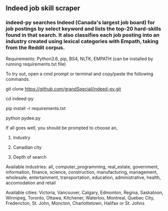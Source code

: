 ## Indeed job skill scraper

### indeed-py searches Indeed (Canada's largest job board) for job postings by select keyword and lists the top-20 hard-skills found in that search. It also classifies each job posting into an industry created using lexical categories with Empath, taking from the Reddit corpus.

Requirements: Python3.6, pip, BS4, NLTK, EMPATH (can be installed by running requirements.txt file)

To try out, open a cmd prompt or terminal and copy/paste the following commands. 

git clone https://github.com/grandSpecial/indeed-py.git

cd indeed-py

pip install -r requirements.txt

python pydee.py


If all goes well, you should be prompted to choose an,

1) Industry

2) Canadian city

3) Depth of search 

Available industries: all, computer_programming, real_estate, government, information, finance, science, construction, manufacturing, management, wholesale, entertainment, transportation, education, administrative, health, accomodation and retail

Available cities: Victoria, Vancouver, Calgary, Edmonton, Regina, Saskatoon, Winnipeg, Toronto, Ottawa, Kitchener, Waterloo, Montreal, Quebec City, Fredericton, St. John, Moncton, Charlottetown, Halifax or St. Johns
